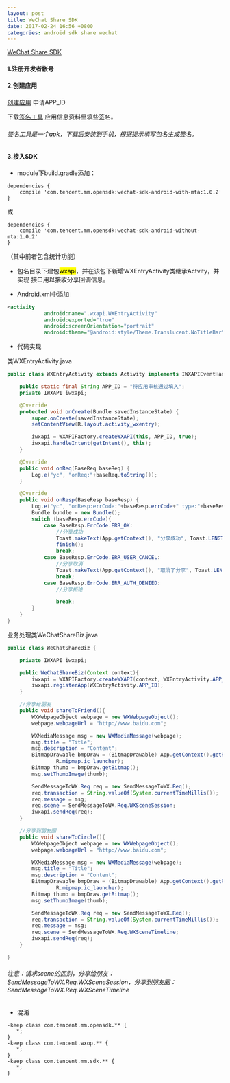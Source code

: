 ```yaml
---
layout: post
title: WeChat Share SDK
date: 2017-02-24 16:56 +0800
categories: android sdk share wechat
---
```


[WeChat Share SDK][WeChat-Share-SDK]

#### 1.注册开发者帐号

#### 2.创建应用
[创建应用][WeChat-Console] 申请APP_ID

下载[签名工具][WeChat-Sign-Tool] 应用信息资料里填些签名。

###### 签名工具是一个apk，下载后安装到手机，根据提示填写包名生成签名。

#### 3.接入SDK

- module下build.gradle添加：
```
dependencies {
    compile 'com.tencent.mm.opensdk:wechat-sdk-android-with-mta:1.0.2'
}
```

或

```
dependencies {
    compile 'com.tencent.mm.opensdk:wechat-sdk-android-without-mta:1.0.2'
}
```

（其中前者包含统计功能）

- 包名目录下建包<mark>wxapi</mark>，并在该包下新增WXEntryActivity类继承Actvity，并实现  接口用以接收分享回调信息。

- Android.xml中添加

```xml
<activity
            android:name=".wxapi.WXEntryActivity"
            android:exported="true"
            android:screenOrientation="portrait"
            android:theme="@android:style/Theme.Translucent.NoTitleBar" />
```

- 代码实现

类WXEntryActivity.java

```java
public class WXEntryActivity extends Activity implements IWXAPIEventHandler {

    public static final String APP_ID = "待应用审核通过填入";
    private IWXAPI iwxapi;

    @Override
    protected void onCreate(Bundle savedInstanceState) {
        super.onCreate(savedInstanceState);
        setContentView(R.layout.activity_wxentry);

        iwxapi = WXAPIFactory.createWXAPI(this, APP_ID, true);
        iwxapi.handleIntent(getIntent(), this);
    }

    @Override
    public void onReq(BaseReq baseReq) {
        Log.e("yc", "onReq:"+baseReq.toString());
    }

    @Override
    public void onResp(BaseResp baseResp) {
        Log.e("yc", "onResp:errCode:"+baseResp.errCode+" type:"+baseResp.getType()+" errStr:"+baseResp.errStr);
        Bundle bundle = new Bundle();
        switch (baseResp.errCode){
            case BaseResp.ErrCode.ERR_OK:
                //分享成功
                Toast.makeText(App.getContext(), "分享成功", Toast.LENGTH_SHORT).show();
                finish();
                break;
            case BaseResp.ErrCode.ERR_USER_CANCEL:
                //分享取消
                Toast.makeText(App.getContext(), "取消了分享", Toast.LENGTH_SHORT).show();
                break;
            case BaseResp.ErrCode.ERR_AUTH_DENIED:
                //分享拒绝

                break;
        }
    }
}
```

业务处理类WeChatShareBiz.java

```java
public class WeChatShareBiz {

    private IWXAPI iwxapi;

    public WeChatShareBiz(Context context){
        iwxapi = WXAPIFactory.createWXAPI(context, WXEntryActivity.APP_ID);
        iwxapi.registerApp(WXEntryActivity.APP_ID);
    }

	//分享给朋友
    public void shareToFriend(){
        WXWebpageObject webpage = new WXWebpageObject();
        webpage.webpageUrl = "http://www.baidu.com";

        WXMediaMessage msg = new WXMediaMessage(webpage);
        msg.title = "Title";
        msg.description = "Content";
        BitmapDrawable bmpDraw = (BitmapDrawable) App.getContext().getResources().getDrawable(
                R.mipmap.ic_launcher);
        Bitmap thumb = bmpDraw.getBitmap();
        msg.setThumbImage(thumb);

        SendMessageToWX.Req req = new SendMessageToWX.Req();
        req.transaction = String.valueOf(System.currentTimeMillis());
        req.message = msg;
        req.scene = SendMessageToWX.Req.WXSceneSession;
        iwxapi.sendReq(req);
    }

	//分享到朋友圈
    public void shareToCircle(){
        WXWebpageObject webpage = new WXWebpageObject();
        webpage.webpageUrl = "http://www.baidu.com";

        WXMediaMessage msg = new WXMediaMessage(webpage);
        msg.title = "Title";
        msg.description = "Content";
        BitmapDrawable bmpDraw = (BitmapDrawable) App.getContext().getResources().getDrawable(
                R.mipmap.ic_launcher);
        Bitmap thumb = bmpDraw.getBitmap();
        msg.setThumbImage(thumb);

        SendMessageToWX.Req req = new SendMessageToWX.Req();
        req.transaction = String.valueOf(System.currentTimeMillis());
        req.message = msg;
        req.scene = SendMessageToWX.Req.WXSceneTimeline;
        iwxapi.sendReq(req);
    }

}
```

###### 注意：请求scene的区别，分享给朋友：SendMessageToWX.Req.WXSceneSession，分享到朋友圈：SendMessageToWX.Req.WXSceneTimeline

- 混淆

```
-keep class com.tencent.mm.opensdk.** {
   *;
}
-keep class com.tencent.wxop.** {
   *;
}
-keep class com.tencent.mm.sdk.** {
   *;
}
```




[WeChat-Share-SDK]: https://open.weixin.qq.com/cgi-bin/showdocument?action=dir_list&t=resource/res_list&verify=1&id=1417751808
[WeChat-Console]: https://open.weixin.qq.com/cgi-bin/applist?t=manage/list&lang=zh_CN&token=2391700e28d06f19608b7bfc30e7d92bf0926cb1
[WeChat-Sign-Tool]: https://open.weixin.qq.com/cgi-bin/showdocument?action=dir_list&t=resource/res_list&verify=1&id=open1419319167